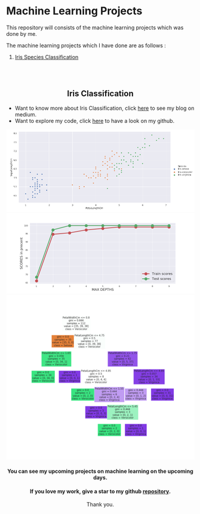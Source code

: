 # Machine Learning Projects
This repository will consists of the machine learning projects which was done by me.

The machine learning projects which I have done are as follows :
1. [Iris Species Classification](#iris-classification)



<br><br>
<div align='center'><h2>Iris Classification</h2></div>

- Want to know more about Iris Classification, click [here](https://medium.com/@Ashok_kumar_K/iris-species-classification-machine-learning-model-8d7fa4e48f81) to see my blog on medium.
- Want to explore my code, click [here](https://github.com/ASHOKKUMAR-K/Machine-Learning-Projects/tree/master/Iris) to have a look on my github.

<div align="center"><img src="Iris/blog_images/petal_sepal_length.png" alt="Petal and Sepal Length"></div>
<div align="center"><img src="Iris/blog_images/model_performance.png" alt="Model Performance"></div>
<div align="center"><img src="Iris/blog_images/decision_tree.png" alt="Decision Tree"></div>
<div align="center">
  
#### You can see my upcoming projects on machine learning on the upcoming days.

#### If you love my work, give a star to my github [repository](https://github.com/ASHOKKUMAR-K/Machine-Learning-Projects).
Thank you.

</div>
